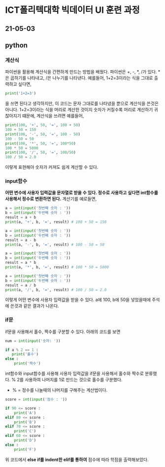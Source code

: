 # ICT폴리텍대학 빅데이터 UI 훈련 과정

## 21-05-03

## python

### 계산식

파이썬을 활용해 계산식을 간편하게 만드는 방법을 배웠다. 파이썬은 +, -, *, /가 있다. *은 곱하기를 나타내고, /은 나누기를 나타낸다. 예를들어, 1+2=3이라는 식을 그대로 출력하고 싶다면,

```python
print('1+2=3')
```

을 쓰면 된다고 생각하지만, 이 코드는 문자 그대로를 나타냈을 뿐으로 계산식을 쓴것은 아니다. 1+2=3이라는 식을 머리로 계산한 것이지 숫자가 커질수록 머리로 계산하기 귀찮아지기 떄문에, 계산식을 쓰려면 예를들어,

```python
print(100, '+', 50, '=', 100 + 50)
100 + 50 = 150
print(100, '-', 50, '=', 100 - 50)
100 - 50 = 50
print(100, '*', 50, '=', 100*50)
100 * 50 = 5000
print(100, '/', 50, '=', 100/50)
100 / 50 = 2.0
```

이렇게 표현해야 숫자가 커져도 쉽게 계산할 수 있다.

### input함수

**어떤 변수에 사용자 입력값을 문자열로 받을 수 있다. 정수로 사용하고 싶다면 int함수를 사용해서 정수로 변환하면 된다.** 계산기를 예로들면,

```python
a = int(input('첫번째 숫자 : ')) 
b = int(input('두번째 숫자 : '))
result = a + b
print(a, '+', b, '=', result) # 100 + 50 = 150

a = int(input('첫번째 숫자 : '))
b = int(input('두번째 숫자 : '))
result = a - b
print(a, '-', b, '=', result) # 100 - 50 = 50

a = int(input('첫번째 숫자 : '))
b = int(input('두번째 숫자 : '))
result = a * b
print(a, '*', b, '=', result) # 100 * 50 = 5000

a = int(input('첫번째 숫자 : '))
b = int(input('두번째 숫자 : '))
result = a / b
print(a, '/', b, '=', result) # 100 / 50 = 2.0
```

이렇게 어떤 변수에 사용자 입력값을 받을 수 있다. a에 100, b에 50을 넣었을때에 주석에 쓴것과 같은 결과가 나온다.

### if문

if문을 사용해서 홀수, 짝수를 구분할 수 있다. 아래의 코드를 보면

```python
num = int(input('숫자: '))

if a % 2 == 1 :
   print('홀수')
else :
    print('짝수')
```

int함수와 input함수를 사용해 사용자 입력값을 if문을 사용해서 홀수와 짝수로 분류했다. % 2를 사용하여 나머지를 1로 만드는 것으로 홀수를 구분했다.

+ % = 정수를 나눌때의 나머지를 구해주는 계산법이다.

```python
score = int(input('점수 : '))

if 90 <= score :
    print('A')
elif 80 <= score :
    print('B')
elif 70 <= score :
    print('C')
elif 60 <= score :
    print('D')
else :
    print('F')
```

위 코드에서 **else if를 indent한 elif를 통하여** 점수에 따라 학점을 출력해보았다.
